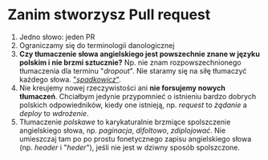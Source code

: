 # Zanim stworzysz Pull request

1. Jedno słowo: jeden PR
1. Ograniczamy się do terminologii danologicznej
1. **Czy tłumaczenie słowa angielskiego jest powszechnie znane w języku polskim i nie brzmi sztucznie?** Np. nie znam rozpowszechnionego tłumaczenia dla terminu "_dropout_". Nie staramy się na siłę tłumaczyć każdego słowa. ["_spadkowicz_"](https://translate.google.pl/#view=home&op=translate&sl=en&tl=pl&text=dropout).
1. Nie kreujemy nowej rzeczywistości ani **nie forsujemy nowych tłumaczeń**. Chciałbym jedynie przypomnieć o istnieniu bardzo dobrych polskich odpowiedników, kiedy one istnieją, np. _request_ to _żądanie_ a _deploy_ to _wdrożenie_.
1. Tłumaczenie _polskawe_ to karykaturalnie brzmiące spolszczenie angielskiego słowa, np. _paginacja_, _difoltowo_, _zdiplojować_. Nie umieszczaj tam po po prostu fonetycznego zapisu angielskiego słowa (np. _header_ i "_heder_"), jeśli nie jest w dziwny sposób spolszczone.
